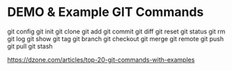 # DEMO & Example GIT Commands

git config
git init
git clone
git add
git commit
git diff
git reset
git status
git rm
git log
git show
git tag
git branch
git checkout
git merge
git remote
git push
git pull
git stash


https://dzone.com/articles/top-20-git-commands-with-examples

